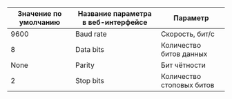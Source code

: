 | Значение по умолчанию | Название параметра в веб-интерфейсе | Параметр                  |
|-----------------------|-------------------------------------|---------------------------|
| 9600                  | Baud rate                           | Скорость, бит/с           |
| 8                     | Data bits                           | Количество битов данных   |
| None                  | Parity                              | Бит чётности              |
| 2                     | Stop bits                           | Количество стоповых битов |
